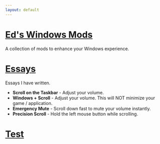 ```yaml
---
layout: default
---
```


# [Ed's Windows Mods](https://ergeorgiev.github.io/eds-windows-mods/)

A collection of mods to enhance your Windows experience.

# [Essays](https://github.com/ERGeorgiev/essays)

Essays I have written.

- **Scroll on the Taskbar** - Adjust your volume.
- **Windows + Scroll** - Adjust your volume. This will NOT minimize your game / application.
- **Emergency Mute** - Scroll down fast to mute your volume instantly.
- **Precision Scroll** - Hold the left mouse button while scrolling.

# [Test](https://ergeorgiev.github.io/test/)
